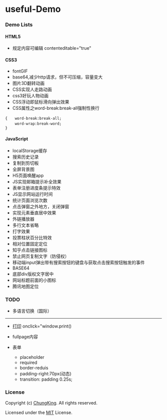 # useful-Demo

### Demo Lists

#### HTML5
* 规定内容可编辑 contenteditable="true"

#### CSS3

* fontGIF
* base64,减少http请求，但不可压缩，容量变大
* 图片3D翻转动画
* CSS实现人走路动画
* css3好玩人物动画
* CSS浮动即鼠标滑向弹出效果
* CSS属性之word-break:break-all强制性换行
```
{　　word-break:break-all;
　　 word-wrap:break-word;
}
```

#### JavaScript
* localStorage缓存
* 搜索历史记录
* 复制到剪切板
* 全屏背景图
* H5页面唤醒app
* JS实现邮箱提示补全效果
* 表单注册进度条提示特效
* JS显示网站运行时间
* 统计页面浏览次数
* 点击弹窗之外地方，关闭弹窗
* 实现元素垂直居中效果
* 外链播放器
* 多行文本省略
* 打字效果
* 投票柱状百分比特效
* 相对位置固定定位
* 知乎点击链接图标
* 禁止网页复制文字（防侵权）
* 移动端input弹出带有搜索按钮的键盘与获取点击搜索按钮触发的事件
* BASE64
* 底部div版权文字居中
* 网站标题前面的小图标
* 腾讯地图定位

### TODO

* 多语言切换（国际）

----

* [打印](./print.html)
onclick="window.print()




* fullpage内容

* 表单
	* placeholder
	* required
	* border-reduis
	* padding-right:70px(动态)
	* transition: padding 0.25s;



### License
Copyright (c) [ChungKing](https://github.com/HuangCongQing/useful-Demo). All rights reserved.

Licensed under the [MIT](./LICENSE) License.
